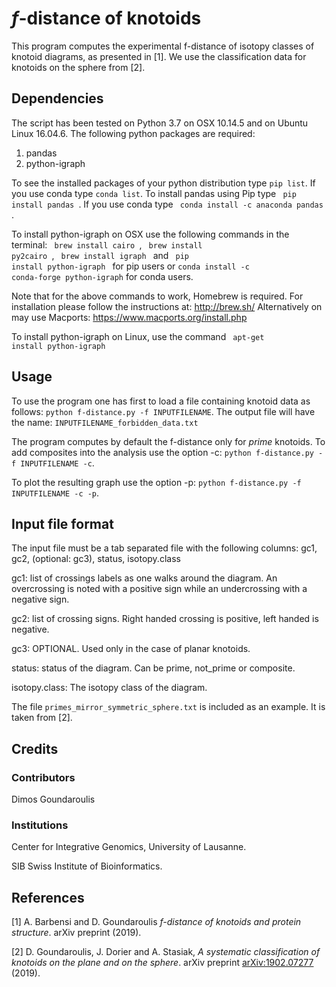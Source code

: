 # *f*-distance of knotoids

This program computes the experimental f-distance of isotopy classes of knotoid diagrams, as presented in [1]. We use the classification data for knotoids on the sphere from [2].


## Dependencies
The script has been tested on Python 3.7 on OSX 10.14.5 and on Ubuntu Linux 16.04.6. The following python packages are required:

1. pandas
2. python-igraph

To see the installed packages of your python distribution type <code>pip list</code>. If you use conda type <code>conda list</code>.
To install pandas using Pip type <code> pip install pandas </code>. If you use conda type <code> conda install -c anaconda pandas </code>.

To install python-igraph on OSX use the following commands in the terminal:
<code> brew install cairo </code>,
<code> brew install py2cairo </code>,
<code> brew install igraph  </code> and
<code> pip install python-igraph </code> for pip users or <code>conda install -c conda-forge python-igraph</code> for conda users.

Note that for the above commands to work, Homebrew is required. For installation please follow the instructions at: http://brew.sh/ 
Alternatively on may use Macports: https://www.macports.org/install.php

To install python-igraph on Linux, use the command <code> apt-get install python-igraph </code>



## Usage

To use the program one has first to load a file containing knotoid data as follows: `python f-distance.py -f INPUTFILENAME`. The output file will have the name: `INPUTFILENAME_forbidden_data.txt`

The program computes by default the f-distance only for *prime* knotoids. To add composites into the analysis use the option -c: `python f-distance.py -f INPUTFILENAME -c`. 

To plot the resulting graph use the option -p: `python f-distance.py -f INPUTFILENAME -c -p`. 


## Input file format

The input file must be a tab separated file with the following columns:
gc1,	gc2,	(optional: gc3),	status,	isotopy.class

gc1: list of crossings labels as one walks around the diagram. An overcrossing is noted with a positive sign while an undercrossing with a negative sign.

gc2: list of crossing signs. Right handed crossing is positive, left handed is negative.

gc3: OPTIONAL. Used only in the case of planar knotoids.

status: status of the diagram. Can be prime, not_prime or composite.

isotopy.class: The isotopy class of the diagram.

The file `primes_mirror_symmetric_sphere.txt` is included as an example. It is taken from [2].

## Credits

### Contributors
Dimos Goundaroulis

### Institutions
Center for Integrative Genomics, University of Lausanne.

SIB Swiss Institute of Bioinformatics.


## References
[1] A. Barbensi and D. Goundaroulis *f-distance of knotoids and protein structure*. arXiv preprint (2019).
 
[2] D. Goundaroulis, J. Dorier and A. Stasiak, *A systematic classification of knotoids on the plane and on the sphere*. arXiv preprint [arXiv:1902.07277](https://arxiv.org/abs/1902.07277) (2019).
